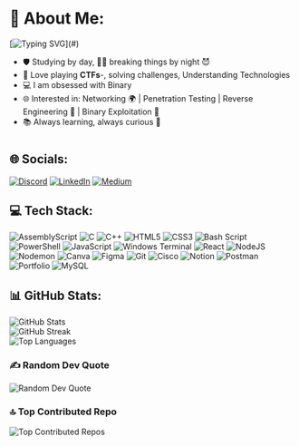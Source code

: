 # 💫 About Me:

[![Typing SVG](https://readme-typing-svg.herokuapp.com?font=Courier+New&duration=2000&pause=500&color=00FF00&multiline=true&width=435&height=180&lines=%24+whoami;Bijaya+Kumal;Cybersecurity+Enthusiast+%7C+CTF+Player+%7C+Code+Breaker;Studying+by+day%2C+hacking+by+night;Skills%3A+Python%2C+C%2FC%2B%2B%2C+Assembly;Interests%3A+Networking%2C+Exploits%2C+Reverse+Engineering%2C+Binary+Exploitation;Always+learning%2C+always+curious;Initializing+profile...;)](#)

- 🛡️ Studying by day, 🕵️‍♂️ breaking things by night 😈
- 🚩 Love playing **CTFs**-, solving challenges, Understanding Technologies
- 💻 I am obsessed with Binary
- 🌐 Interested in: Networking 🌍 | Penetration Testing | Reverse Engineering 🔄 | Binary Exploitation 🔐
- 📚 Always learning, always curious 🚀
#
## 🌐 Socials:
[![Discord](https://img.shields.io/badge/Discord-%237289DA.svg?logo=discord&logoColor=white)](https://discord.gg/1320268411581763627)
[![LinkedIn](https://img.shields.io/badge/LinkedIn-%230077B5.svg?logo=linkedin&logoColor=white)](https://linkedin.com/in/bijaya-kumal)
[![Medium](https://img.shields.io/badge/Medium-12100E?logo=medium&logoColor=white)](https://medium.com/@1conic)

## 💻 Tech Stack:
![AssemblyScript](https://img.shields.io/badge/assembly%20script-%23000000.svg?style=for-the-badge&logo=assemblyscript&logoColor=white)
![C](https://img.shields.io/badge/c-%2300599C.svg?style=for-the-badge&logo=c&logoColor=white)
![C++](https://img.shields.io/badge/c++-%2300599C.svg?style=for-the-badge&logo=c%2B%2B&logoColor=white)
![HTML5](https://img.shields.io/badge/html5-%23E34F26.svg?style=for-the-badge&logo=html5&logoColor=white)
![CSS3](https://img.shields.io/badge/css3-%231572B6.svg?style=for-the-badge&logo=css3&logoColor=white)
![Bash Script](https://img.shields.io/badge/bash_script-%23121011.svg?style=for-the-badge&logo=gnu-bash&logoColor=white)
![PowerShell](https://img.shields.io/badge/PowerShell-%235391FE.svg?style=for-the-badge&logo=powershell&logoColor=white)
![JavaScript](https://img.shields.io/badge/javascript-%23323330.svg?style=for-the-badge&logo=javascript&logoColor=%23F7DF1E)
![Windows Terminal](https://img.shields.io/badge/Windows%20Terminal-%234D4D4D.svg?style=for-the-badge&logo=windows-terminal&logoColor=white)
![React](https://img.shields.io/badge/react-%2320232a.svg?style=for-the-badge&logo=react&logoColor=%2361DAFB)
![NodeJS](https://img.shields.io/badge/node.js-6DA55F?style=for-the-badge&logo=node.js&logoColor=white)
![Nodemon](https://img.shields.io/badge/NODEMON-%23323330.svg?style=for-the-badge&logo=nodemon&logoColor=%BBDEAD)
![Canva](https://img.shields.io/badge/Canva-%2300C4CC.svg?style=for-the-badge&logo=Canva&logoColor=white)
![Figma](https://img.shields.io/badge/figma-%23F24E1E.svg?style=for-the-badge&logo=figma&logoColor=white)
![Git](https://img.shields.io/badge/git-%23F05033.svg?style=for-the-badge&logo=git&logoColor=white)
![Cisco](https://img.shields.io/badge/cisco-%23049fd9.svg?style=for-the-badge&logo=cisco&logoColor=black)
![Notion](https://img.shields.io/badge/Notion-%23000000.svg?style=for-the-badge&logo=notion&logoColor=white)
![Postman](https://img.shields.io/badge/Postman-FF6C37?style=for-the-badge&logo=postman&logoColor=white)
![Portfolio](https://img.shields.io/badge/Portfolio-%23000000.svg?style=for-the-badge&logo=firefox&logoColor=#FF7139)
![MySQL](https://img.shields.io/badge/mysql-4479A1.svg?style=for-the-badge&logo=mysql&logoColor=white)

## 📊 GitHub Stats:
![GitHub Stats](https://github-readme-stats.vercel.app/api?username=12bijaya&theme=dark&hide_border=false&include_all_commits=false&count_private=false)<br>
![GitHub Streak](https://nirzak-streak-stats.vercel.app/?user=12bijaya&theme=dark&hide_border=false)<br>
![Top Languages](https://github-readme-stats.vercel.app/api/top-langs/?username=12bijaya&theme=dark&hide_border=false&include_all_commits=false&count_private=false&layout=compact)

### ✍️ Random Dev Quote
![Random Dev Quote](https://quotes-github-readme.vercel.app/api?type=horizontal&theme=radical)

### 🔝 Top Contributed Repo
![Top Contributed Repos](https://github-contributor-stats.vercel.app/api?username=12bijaya&limit=5&theme=dark&combine_all_yearly_contributions=true)
